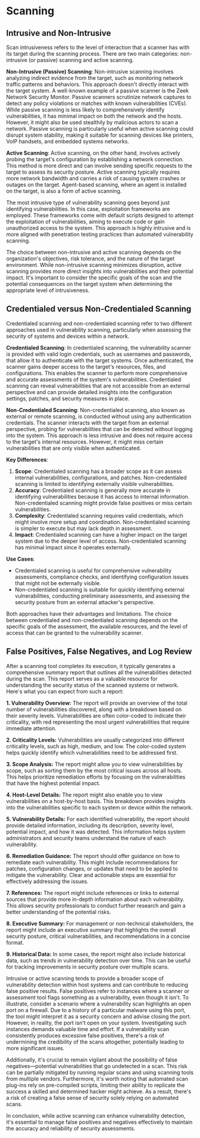 # Scanning

## **Intrusive and Non-Intrusive**

Scan intrusiveness refers to the level of interaction that a scanner has with its target during the scanning process. There are two main categories: non-intrusive (or passive) scanning and active scanning.

**Non-Intrusive (Passive) Scanning**: Non-intrusive scanning involves analyzing indirect evidence from the target, such as monitoring network traffic patterns and behaviors. This approach doesn't directly interact with the target system. A well-known example of a passive scanner is the Zeek Network Security Monitor. Passive scanners scrutinize network captures to detect any policy violations or matches with known vulnerabilities (CVEs). While passive scanning is less likely to comprehensively identify vulnerabilities, it has minimal impact on both the network and the hosts. However, it might also be used stealthily by malicious actors to scan a network. Passive scanning is particularly useful when active scanning could disrupt system stability, making it suitable for scanning devices like printers, VoIP handsets, and embedded systems networks.

**Active Scanning**: Active scanning, on the other hand, involves actively probing the target's configuration by establishing a network connection. This method is more direct and can involve sending specific requests to the target to assess its security posture. Active scanning typically requires more network bandwidth and carries a risk of causing system crashes or outages on the target. Agent-based scanning, where an agent is installed on the target, is also a form of active scanning.

The most intrusive type of vulnerability scanning goes beyond just identifying vulnerabilities. In this case, exploitation frameworks are employed. These frameworks come with default scripts designed to attempt the exploitation of vulnerabilities, aiming to execute code or gain unauthorized access to the system. This approach is highly intrusive and is more aligned with penetration testing practices than automated vulnerability scanning.

The choice between non-intrusive and active scanning depends on the organization's objectives, risk tolerance, and the nature of the target environment. While non-intrusive scanning minimizes disruption, active scanning provides more direct insights into vulnerabilities and their potential impact. It's important to consider the specific goals of the scan and the potential consequences on the target system when determining the appropriate level of intrusiveness.

## Credentialed versus Non-Credentialed Scanning

Credentialed scanning and non-credentialed scanning refer to two different approaches used in vulnerability scanning, particularly when assessing the security of systems and devices within a network.

**Credentialed Scanning**: In credentialed scanning, the vulnerability scanner is provided with valid login credentials, such as usernames and passwords, that allow it to authenticate with the target systems. Once authenticated, the scanner gains deeper access to the target's resources, files, and configurations. This enables the scanner to perform more comprehensive and accurate assessments of the system's vulnerabilities. Credentialed scanning can reveal vulnerabilities that are not accessible from an external perspective and can provide detailed insights into the configuration settings, patches, and security measures in place.

**Non-Credentialed Scanning**: Non-credentialed scanning, also known as external or remote scanning, is conducted without using any authentication credentials. The scanner interacts with the target from an external perspective, probing for vulnerabilities that can be detected without logging into the system. This approach is less intrusive and does not require access to the target's internal resources. However, it might miss certain vulnerabilities that are only visible when authenticated.

**Key Differences**:

1. **Scope**: Credentialed scanning has a broader scope as it can assess internal vulnerabilities, configurations, and patches. Non-credentialed scanning is limited to identifying externally visible vulnerabilities.
2. **Accuracy**: Credentialed scanning is generally more accurate in identifying vulnerabilities because it has access to internal information. Non-credentialed scanning might provide false positives or miss certain vulnerabilities.
3. **Complexity**: Credentialed scanning requires valid credentials, which might involve more setup and coordination. Non-credentialed scanning is simpler to execute but may lack depth in assessment.
4. **Impact**: Credentialed scanning can have a higher impact on the target system due to the deeper level of access. Non-credentialed scanning has minimal impact since it operates externally.

**Use Cases**:

* Credentialed scanning is useful for comprehensive vulnerability assessments, compliance checks, and identifying configuration issues that might not be externally visible.
* Non-credentialed scanning is suitable for quickly identifying external vulnerabilities, conducting preliminary assessments, and assessing the security posture from an external attacker's perspective.

Both approaches have their advantages and limitations. The choice between credentialed and non-credentialed scanning depends on the specific goals of the assessment, the available resources, and the level of access that can be granted to the vulnerability scanner.



## False Positives, False Negatives, and Log Review

After a scanning tool completes its execution, it typically generates a comprehensive summary report that outlines all the vulnerabilities detected during the scan. This report serves as a valuable resource for understanding the security status of the scanned systems or network. Here's what you can expect from such a report:

**1. Vulnerability Overview:** The report will provide an overview of the total number of vulnerabilities discovered, along with a breakdown based on their severity levels. Vulnerabilities are often color-coded to indicate their criticality, with red representing the most urgent vulnerabilities that require immediate attention.

**2. Criticality Levels:** Vulnerabilities are usually categorized into different criticality levels, such as high, medium, and low. The color-coded system helps quickly identify which vulnerabilities need to be addressed first.

**3. Scope Analysis:** The report might allow you to view vulnerabilities by scope, such as sorting them by the most critical issues across all hosts. This helps prioritize remediation efforts by focusing on the vulnerabilities that have the highest potential impact.

**4. Host-Level Details:** The report might also enable you to view vulnerabilities on a host-by-host basis. This breakdown provides insights into the vulnerabilities specific to each system or device within the network.

**5. Vulnerability Details:** For each identified vulnerability, the report should provide detailed information, including its description, severity level, potential impact, and how it was detected. This information helps system administrators and security teams understand the nature of each vulnerability.

**6. Remediation Guidance:** The report should offer guidance on how to remediate each vulnerability. This might include recommendations for patches, configuration changes, or updates that need to be applied to mitigate the vulnerability. Clear and actionable steps are essential for effectively addressing the issues.

**7. References:** The report might include references or links to external sources that provide more in-depth information about each vulnerability. This allows security professionals to conduct further research and gain a better understanding of the potential risks.

**8. Executive Summary:** For management or non-technical stakeholders, the report might include an executive summary that highlights the overall security posture, critical vulnerabilities, and recommendations in a concise format.

**9. Historical Data:** In some cases, the report might also include historical data, such as trends in vulnerability detection over time. This can be useful for tracking improvements in security posture over multiple scans.

Intrusive or active scanning tends to provide a broader scope of vulnerability detection within host systems and can contribute to reducing false positive results. False positives refer to instances where a scanner or assessment tool flags something as a vulnerability, even though it isn't. To illustrate, consider a scenario where a vulnerability scan highlights an open port on a firewall. Due to a history of a particular malware using this port, the tool might interpret it as a security concern and advise closing the port. However, in reality, the port isn't open on your system. Investigating such instances demands valuable time and effort. If a vulnerability scan consistently produces excessive false positives, there's a risk of undermining the credibility of the scans altogether, potentially leading to more significant issues.

Additionally, it's crucial to remain vigilant about the possibility of false negatives—potential vulnerabilities that go undetected in a scan. This risk can be partially mitigated by running regular scans and using scanning tools from multiple vendors. Furthermore, it's worth noting that automated scan plug-ins rely on pre-compiled scripts, limiting their ability to replicate the success a skilled and determined hacker might achieve. As a result, there's a risk of creating a false sense of security solely relying on automated scans.

In conclusion, while active scanning can enhance vulnerability detection, it's essential to manage false positives and negatives effectively to maintain the accuracy and reliability of security assessments.
